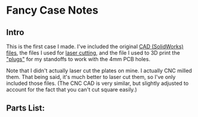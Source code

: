 # Fancy Case Notes


## Intro

This is the first case I made. I've included the original [CAD (SolidWorks) files](CAD_files/), the files I used for [laser cutting](laser_cutter_files/), and the file I used to 3D print the ["plugs"](3Dprint_files/plug.STL) for my standoffs to work with the 4mm PCB holes.

Note that I didn't actually laser cut the plates on mine. I actually CNC milled them.  That being said, it's much better to laser cut them, so I've only included those files. (The CNC CAD is very similar, but slightly adjusted to account for the fact that you can't cut square easily.)


## Parts List:

